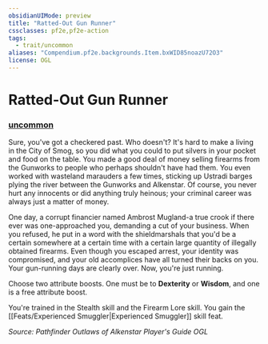 ```yaml
---
obsidianUIMode: preview
title: "Ratted-Out Gun Runner"
cssclasses: pf2e,pf2e-action
tags:
  - trait/uncommon
aliases: "Compendium.pf2e.backgrounds.Item.bxWID85noazU72O3"
license: OGL
---
```

# Ratted-Out Gun Runner

### [uncommon](uncommon "Uncommon Rarity Trait")






Sure, you've got a checkered past. Who doesn't? It's hard to make a living in the City of Smog, so you did what you could to put silvers in your pocket and food on the table. You made a good deal of money selling firearms from the Gunworks to people who perhaps shouldn't have had them. You even worked with wasteland marauders a few times, sticking up Ustradi barges plying the river between the Gunworks and Alkenstar. Of course, you never hurt any innocents or did anything truly heinous; your criminal career was always just a matter of money.

One day, a corrupt financier named Ambrost Mugland-a true crook if there ever was one-approached you, demanding a cut of your business. When you refused, he put in a word with the shieldmarshals that you'd be a certain somewhere at a certain time with a certain large quantity of illegally obtained firearms. Even though you escaped arrest, your identity was compromised, and your old accomplices have all turned their backs on you. Your gun-running days are clearly over. Now, you're just running.

Choose two attribute boosts. One must be to **Dexterity** or **Wisdom**, and one is a free attribute boost.

You're trained in the Stealth skill and the Firearm Lore skill. You gain the [[Feats/Experienced Smuggler|Experienced Smuggler]] skill feat.

*Source: Pathfinder Outlaws of Alkenstar Player's Guide*
*OGL*